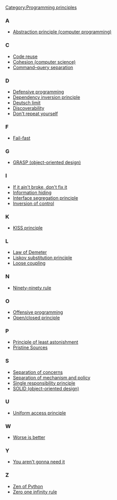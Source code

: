 [Category:Programming principles](https://en.wikipedia.org/wiki/Category:Programming_principles)


### A

*   [Abstraction principle (computer programming)](/wiki/Abstraction_principle_(computer_programming) "Abstraction principle (computer programming)")</div><div class="mw-category-group">

### C

*   [Code reuse](/wiki/Code_reuse "Code reuse")
*   [Cohesion (computer science)](/wiki/Cohesion_(computer_science) "Cohesion (computer science)")
*   [Command–query separation](/wiki/Command%E2%80%93query_separation "Command–query separation")</div><div class="mw-category-group">

### D

*   [Defensive programming](/wiki/Defensive_programming "Defensive programming")
*   [Dependency inversion principle](/wiki/Dependency_inversion_principle "Dependency inversion principle")
*   [Deutsch limit](/wiki/Deutsch_limit "Deutsch limit")
*   [Discoverability](/wiki/Discoverability "Discoverability")
*   [Don't repeat yourself](/wiki/Don%27t_repeat_yourself "Don")</div><div class="mw-category-group">

### F

*   [Fail-fast](/wiki/Fail-fast "Fail-fast")</div><div class="mw-category-group">

### G

*   [GRASP (object-oriented design)](/wiki/GRASP_(object-oriented_design) "GRASP (object-oriented design)")</div><div class="mw-category-group">

### I

*   <span class="redirect-in-category">[If it ain't broke, don't fix it](/wiki/If_it_ain%27t_broke,_don%27t_fix_it "If it ain")</span>
*   [Information hiding](/wiki/Information_hiding "Information hiding")
*   [Interface segregation principle](/wiki/Interface_segregation_principle "Interface segregation principle")
*   [Inversion of control](/wiki/Inversion_of_control "Inversion of control")</div><div class="mw-category-group">

### K

*   [KISS principle](/wiki/KISS_principle "KISS principle")</div><div class="mw-category-group">

### L

*   [Law of Demeter](/wiki/Law_of_Demeter "Law of Demeter")
*   [Liskov substitution principle](/wiki/Liskov_substitution_principle "Liskov substitution principle")
*   [Loose coupling](/wiki/Loose_coupling "Loose coupling")</div><div class="mw-category-group">

### N

*   [Ninety-ninety rule](/wiki/Ninety-ninety_rule "Ninety-ninety rule")</div><div class="mw-category-group">

### O

*   [Offensive programming](/wiki/Offensive_programming "Offensive programming")
*   [Open/closed principle](/wiki/Open/closed_principle "Open/closed principle")</div><div class="mw-category-group">

### P

*   [Principle of least astonishment](/wiki/Principle_of_least_astonishment "Principle of least astonishment")
*   [Pristine Sources](/wiki/Pristine_Sources "Pristine Sources")</div><div class="mw-category-group">

### S

*   [Separation of concerns](/wiki/Separation_of_concerns "Separation of concerns")
*   [Separation of mechanism and policy](/wiki/Separation_of_mechanism_and_policy "Separation of mechanism and policy")
*   [Single responsibility principle](/wiki/Single_responsibility_principle "Single responsibility principle")
*   [SOLID (object-oriented design)](/wiki/SOLID_(object-oriented_design) "SOLID (object-oriented design)")</div><div class="mw-category-group">

### U

*   [Uniform access principle](/wiki/Uniform_access_principle "Uniform access principle")</div><div class="mw-category-group">

### W

*   [Worse is better](/wiki/Worse_is_better "Worse is better")</div><div class="mw-category-group">

### Y

*   [You aren't gonna need it](/wiki/You_aren%27t_gonna_need_it "You aren")</div><div class="mw-category-group">

### Z

*   [Zen of Python](/wiki/Zen_of_Python "Zen of Python")
*   [Zero one infinity rule](/wiki/Zero_one_infinity_rule "Zero one infinity rule")</div>